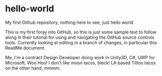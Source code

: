 # hello-world
My first Github repository, nothing here to see, just hello world

This is my first foray into GitHub, so this is just some sample text to follow along in their tutorial for using and navigating the GitHub source controls tools.  Currently looking at editing in a branch of changes, in particular this ReadMe document.

Me, I'm a contract Design Developer doing work in Unity3D, C#, UWP for Microsoft.  Woo Hoo!  I don't like moon tacos, bleck!  LA based Tittos tacos on the other hand, mmmm.
